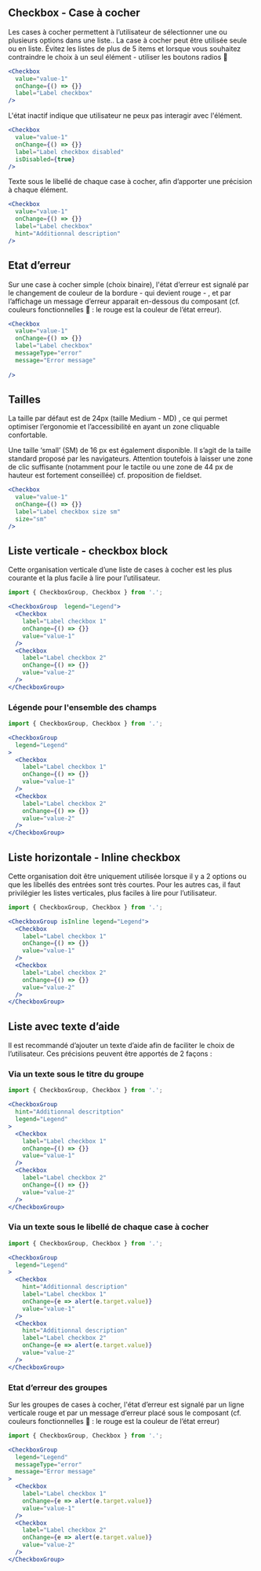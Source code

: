 ## Checkbox - Case à cocher 
Les cases à cocher permettent à l’utilisateur de sélectionner une ou plusieurs options dans une liste.. La case à cocher peut être utilisée seule ou en liste. Évitez les listes de plus de 5 items et lorsque vous souhaitez contraindre le choix à un seul élément - utiliser les boutons radios 🔗 

```jsx
<Checkbox
  value="value-1"
  onChange={() => {}}
  label="Label checkbox"
/>
```

L'état inactif indique que utilisateur ne peux pas interagir avec l'élément.
```jsx
<Checkbox
  value="value-1"
  onChange={() => {}}
  label="Label checkbox disabled"
  isDisabled={true}
/>
```

Texte sous le libellé de chaque case à cocher, afin d’apporter une précision à chaque élément.
```jsx
<Checkbox
  value="value-1"
  onChange={() => {}}
  label="Label checkbox"
  hint="Additionnal description"
/>
```

## Etat d’erreur
Sur une case à cocher simple (choix binaire), l'état d’erreur est signalé par le changement de couleur de la bordure - qui devient rouge - ,  et par l’affichage un message d’erreur apparait en-dessous du composant  (cf. couleurs fonctionnelles 🔗 : le rouge est la couleur de l’état erreur). 
```jsx
<Checkbox
  value="value-1"
  onChange={() => {}}
  label="Label checkbox"
  messageType="error"
  message="Error message"
  
/>
```

## Tailles
La taille par défaut est de 24px (taille Medium - MD) , ce qui permet optimiser l’ergonomie et l’accessibilité en ayant un zone cliquable confortable.

Une taille ‘small’ (SM) de 16 px est également disponible. Il s’agit de la taille standard proposé par les navigateurs. Attention toutefois à laisser une zone de clic suffisante (notamment pour le tactile ou une zone de 44 px de hauteur est fortement conseillée) cf. proposition de fieldset.
```jsx
<Checkbox
  value="value-1"
  onChange={() => {}}
  label="Label checkbox size sm"
  size="sm"
/>
```

## Liste verticale  - checkbox block
Cette organisation verticale d’une liste de cases à cocher est les plus courante et la plus facile à lire pour l’utilisateur.
```jsx
import { CheckboxGroup, Checkbox } from '.';

<CheckboxGroup  legend="Legend">
  <Checkbox
    label="Label checkbox 1"
    onChange={() => {}}
    value="value-1"
  />
  <Checkbox
    label="Label checkbox 2"
    onChange={() => {}}
    value="value-2"
  />
</CheckboxGroup>
```

### Légende pour l'ensemble des champs
```jsx
import { CheckboxGroup, Checkbox } from '.';

<CheckboxGroup
  legend="Legend"
>
  <Checkbox
    label="Label checkbox 1"
    onChange={() => {}}
    value="value-1"
  />
  <Checkbox
    label="Label checkbox 2"
    onChange={() => {}}
    value="value-2"
  />
</CheckboxGroup>
```

## Liste horizontale - Inline checkbox
Cette organisation doit être uniquement utilisée lorsque il y a 2 options ou que les libellés des entrées sont très courtes. Pour les autres cas, il faut privilégier les listes verticales, plus faciles à lire pour l’utilisateur.
```jsx
import { CheckboxGroup, Checkbox } from '.';

<CheckboxGroup isInline legend="Legend">
  <Checkbox
    label="Label checkbox 1"
    onChange={() => {}}
    value="value-1"
  />
  <Checkbox
    label="Label checkbox 2"
    onChange={() => {}}
    value="value-2"
  />
</CheckboxGroup>
```

## Liste avec texte d’aide
Il est recommandé d’ajouter un texte d’aide afin de faciliter le choix de l’utilisateur. Ces précisions peuvent être apportés de 2 façons :

### Via un texte sous le titre du groupe
```jsx
import { CheckboxGroup, Checkbox } from '.';

<CheckboxGroup
  hint="Additionnal descritption"
  legend="Legend"
>
  <Checkbox
    label="Label checkbox 1"
    onChange={() => {}}
    value="value-1"
  />
  <Checkbox
    label="Label checkbox 2"
    onChange={() => {}}
    value="value-2"
  />
</CheckboxGroup>
```

### Via un texte sous le libellé de chaque case à cocher
```jsx
import { CheckboxGroup, Checkbox } from '.';

<CheckboxGroup
  legend="Legend"
>
  <Checkbox
    hint="Additionnal description"
    label="Label checkbox 1"
    onChange={e => alert(e.target.value)}
    value="value-1"
  />
  <Checkbox
    hint="Additionnal description"
    label="Label checkbox 2"
    onChange={e => alert(e.target.value)}
    value="value-2"
  />
</CheckboxGroup>
```

### Etat d’erreur des groupes
Sur les groupes de cases à cocher, l'état d’erreur est signalé par un ligne verticale rouge et par un message d’erreur placé sous le composant (cf. couleurs fonctionnelles 🔗 : le rouge est la couleur de l’état erreur)
```jsx
import { CheckboxGroup, Checkbox } from '.';

<CheckboxGroup
  legend="Legend"
  messageType="error"
  message="Error message"
>
  <Checkbox
    label="Label checkbox 1"
    onChange={e => alert(e.target.value)}
    value="value-1"
  />
  <Checkbox
    label="Label checkbox 2"
    onChange={e => alert(e.target.value)}
    value="value-2"
  />
</CheckboxGroup>
```
